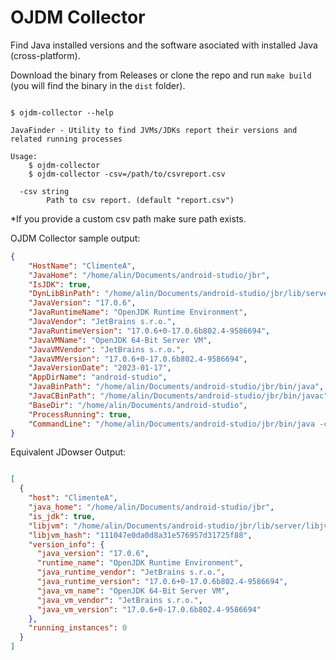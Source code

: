 # OJDM Collector

Find Java installed versions and the software asociated with installed Java (cross-platform).

Download the binary from Releases or clone the repo and run `make build` (you will find the binary in the `dist` folder).

```shell

$ ojdm-collector --help

JavaFinder - Utility to find JVMs/JDKs report their versions and related running processes

Usage:
    $ ojdm-collector
    $ ojdm-collector -csv=/path/to/csvreport.csv

  -csv string
        Path to csv report. (default "report.csv")
```

*If you provide a custom csv path make sure path exists.


OJDM Collector sample output:

```json
{
    "HostName": "ClimenteA",
    "JavaHome": "/home/alin/Documents/android-studio/jbr",
    "IsJDK": true,
    "DynLibBinPath": "/home/alin/Documents/android-studio/jbr/lib/server/libjvm.so",
    "JavaVersion": "17.0.6",
    "JavaRuntimeName": "OpenJDK Runtime Environment",
    "JavaVendor": "JetBrains s.r.o.",
    "JavaRuntimeVersion": "17.0.6+0-17.0.6b802.4-9586694",
    "JavaVMName": "OpenJDK 64-Bit Server VM",
    "JavaVMVendor": "JetBrains s.r.o.",
    "JavaVMVersion": "17.0.6+0-17.0.6b802.4-9586694",
    "JavaVersionDate": "2023-01-17",
    "AppDirName": "android-studio",
    "JavaBinPath": "/home/alin/Documents/android-studio/jbr/bin/java",
    "JavaCBinPath": "/home/alin/Documents/android-studio/jbr/bin/javac",
    "BaseDir": "/home/alin/Documents/android-studio",
    "ProcessRunning": true,
    "CommandLine": "/home/alin/Documents/android-studio/jbr/bin/java -classpath etc"
}
```

Equivalent JDowser Output:

```json

[
  {
    "host": "ClimenteA",
    "java_home": "/home/alin/Documents/android-studio/jbr",
    "is_jdk": true,
    "libjvm": "/home/alin/Documents/android-studio/jbr/lib/server/libjvm.so",
    "libjvm_hash": "111047e0da0d8a31e576957d31725f88",
    "version_info": {
      "java_version": "17.0.6",
      "runtime_name": "OpenJDK Runtime Environment",
      "java_runtime_vendor": "JetBrains s.r.o.",
      "java_runtime_version": "17.0.6+0-17.0.6b802.4-9586694",
      "java_vm_name": "OpenJDK 64-Bit Server VM",
      "java_vm_vendor": "JetBrains s.r.o.",
      "java_vm_version": "17.0.6+0-17.0.6b802.4-9586694"
    },
    "running_instances": 0
  }
]

```
